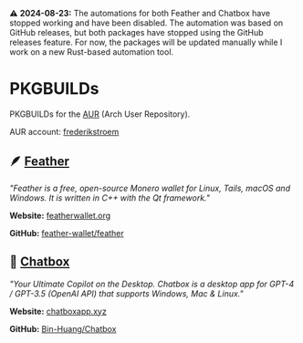 ⚠️ **2024-08-23:** The automations for both Feather and Chatbox have stopped working and have been disabled. The automation was based on GitHub releases, but both packages have stopped using the GitHub releases feature. For now, the packages will be updated manually while I work on a new Rust-based automation tool.

# PKGBUILDs
PKGBUILDs for the [AUR](https://aur.archlinux.org/) (Arch User Repository).

AUR account: [frederikstroem](https://aur.archlinux.org/account/frederikstroem/)

## 🪶 [Feather](https://aur.archlinux.org/packages/featherwallet-appimage/)
*"Feather is a free, open-source Monero wallet for Linux, Tails, macOS and Windows. It is written in C++ with the Qt framework."*

**Website:** [featherwallet.org](https://featherwallet.org/)

**GitHub:** [feather-wallet/feather](https://github.com/feather-wallet/feather)

## 💬 [Chatbox](https://aur.archlinux.org/packages/chatbox-appimage/)
*"Your Ultimate Copilot on the Desktop. Chatbox is a desktop app for GPT-4 / GPT-3.5 (OpenAI API) that supports Windows, Mac & Linux."*

**Website:** [chatboxapp.xyz](https://chatboxapp.xyz/)

**GitHub:** [Bin-Huang/Chatbox](https://github.com/Bin-Huang/chatbox)
